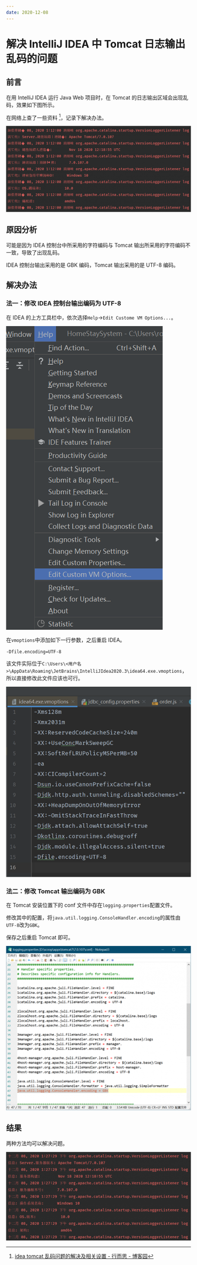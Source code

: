 ```yaml
---
date: 2020-12-08
---
```


# 解决 IntelliJ IDEA 中 Tomcat 日志输出乱码的问题

## 前言

在用 IntelliJ IDEA 运行 Java Web 项目时，在 Tomcat 的日志输出区域会出现乱码，效果如下图所示。

在网络上查了一些资料 [^1]，记录下解决办法。

![Tomcat 日志出现乱码](./solve-the-problem-of-tomcat-log-output-messy-code-in-intellij-idea.assets/image-1024x475.png)

## 原因分析

可能是因为 IDEA 控制台中所采用的字符编码与 Tomcat 输出所采用的字符编码不一致，导致了出现乱码。

IDEA 控制台输出采用的是 GBK 编码，Tomcat 输出采用的是 UTF-8 编码。

## 解决办法

### 法一：修改 IDEA 控制台输出编码为 UTF-8

在 IDEA 的上方工具栏中，依次选择`Help`->`Edit Custome VM Options...`。

![img](./solve-the-problem-of-tomcat-log-output-messy-code-in-intellij-idea.assets/image-1.png)

在`vmoptions`中添加如下一行参数，之后重启 IDEA。

```bash
-Dfile.encoding=UTF-8
```

该文件实际位于`C:\Users\<用户名>\AppData\Roaming\JetBrains\IntelliJIdea2020.3\idea64.exe.vmoptions`，所以直接修改此文件应该也可行。

![img](./solve-the-problem-of-tomcat-log-output-messy-code-in-intellij-idea.assets/image-2.png)

### 法二：修改 Tomcat 输出编码为 GBK

在 Tomcat 安装位置下的 conf 文件中存在`logging.properties`配置文件。

修改其中的配置，将`java.util.logging.ConsoleHandler.encoding`的属性由`UTF-8`改为`GBK`。

保存之后重启 Tomcat 即可。

![img](./solve-the-problem-of-tomcat-log-output-messy-code-in-intellij-idea.assets/image-4-1024x907.png)

## 结果

两种方法均可以解决问题。

![img](./solve-the-problem-of-tomcat-log-output-messy-code-in-intellij-idea.assets/image-3-1024x491.png)

[^1]: [idea tomcat 乱码问题的解决及相关设置 - 行而思 - 博客园](https://www.cnblogs.com/shej123/p/10312806.html)
